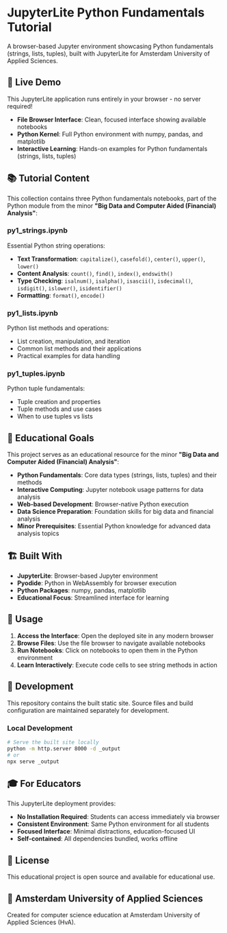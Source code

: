 # JupyterLite Python Fundamentals Tutorial

A browser-based Jupyter environment showcasing Python fundamentals (strings, lists, tuples), built with JupyterLite for Amsterdam University of Applied Sciences.

## 🚀 Live Demo

This JupyterLite application runs entirely in your browser - no server required!

- **File Browser Interface**: Clean, focused interface showing available notebooks
- **Python Kernel**: Full Python environment with numpy, pandas, and matplotlib
- **Interactive Learning**: Hands-on examples for Python fundamentals (strings, lists, tuples)

## 📚 Tutorial Content

This collection contains three Python fundamentals notebooks, part of the Python module from the minor **"Big Data and Computer Aided (Financial) Analysis"**:

### py1_strings.ipynb
Essential Python string operations:
- **Text Transformation**: `capitalize()`, `casefold()`, `center()`, `upper()`, `lower()`
- **Content Analysis**: `count()`, `find()`, `index()`, `endswith()`
- **Type Checking**: `isalnum()`, `isalpha()`, `isascii()`, `isdecimal()`, `isdigit()`, `islower()`, `isidentifier()`
- **Formatting**: `format()`, `encode()`

### py1_lists.ipynb
Python list methods and operations:
- List creation, manipulation, and iteration
- Common list methods and their applications
- Practical examples for data handling

### py1_tuples.ipynb
Python tuple fundamentals:
- Tuple creation and properties
- Tuple methods and use cases  
- When to use tuples vs lists

## 🎯 Educational Goals

This project serves as an educational resource for the minor **"Big Data and Computer Aided (Financial) Analysis"**:

- **Python Fundamentals**: Core data types (strings, lists, tuples) and their methods
- **Interactive Computing**: Jupyter notebook usage patterns for data analysis
- **Web-based Development**: Browser-native Python execution
- **Data Science Preparation**: Foundation skills for big data and financial analysis
- **Minor Prerequisites**: Essential Python knowledge for advanced data analysis topics

## 🏗️ Built With

- **JupyterLite**: Browser-based Jupyter environment
- **Pyodide**: Python in WebAssembly for browser execution
- **Python Packages**: numpy, pandas, matplotlib
- **Educational Focus**: Streamlined interface for learning

## 📖 Usage

1. **Access the Interface**: Open the deployed site in any modern browser
2. **Browse Files**: Use the file browser to navigate available notebooks
3. **Run Notebooks**: Click on notebooks to open them in the Python environment
4. **Learn Interactively**: Execute code cells to see string methods in action

## 🔧 Development

This repository contains the built static site. Source files and build configuration are maintained separately for development.

### Local Development

```bash
# Serve the built site locally
python -m http.server 8000 -d _output
# or
npx serve _output
```

## 🎓 For Educators

This JupyterLite deployment provides:

- **No Installation Required**: Students can access immediately via browser
- **Consistent Environment**: Same Python environment for all students
- **Focused Interface**: Minimal distractions, education-focused UI
- **Self-contained**: All dependencies bundled, works offline

## 📄 License

This educational project is open source and available for educational use.

## 🏫 Amsterdam University of Applied Sciences

Created for computer science education at Amsterdam University of Applied Sciences (HvA).
